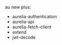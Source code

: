 au new 
plus:

* aurelia-authentication
* aurelia-api
* aurelia-fetch-client
* extend
* jwt-decode

